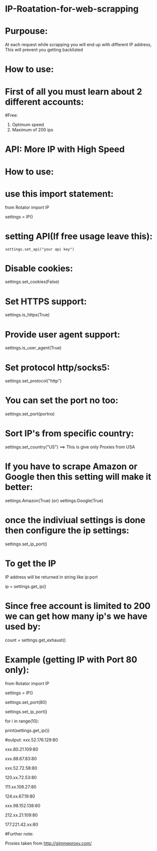 # IP-Roatation-for-web-scrapping


# Purpouse:
   At each request while scrapping you will end up with different IP address, This will prevent you getting backlisted
# How to use:

# First of all you must learn about 2 different accounts:

#Free:
  1. Optimum speed
  2. Maximum of 200 ips
# API:  More IP with High Speed

# How to use:

# use this import statement:

from Rotator import IP

settings = IP()

# setting API(If free usage leave this):
    settings.set_api("your api key")

# Disable cookies:
  settings.set_cookies(False)

# Set HTTPS support:
settings.is_https(True)

# Provide user agent support:
settings.is_user_agent(True)

# Set protocol http/socks5:
settings.set_protocol("http")

# You can set the port no too:
settings.set_port(portno)

# Sort IP's from specific country:
settings.set_country("US")       ==> This is give only Proxies from USA 

# If you have to scrape Amazon or Google then this setting will make it better:

settings.Amazon(True)
  (or)
settings.Google(True)


# once the indiviual settings is done then configure the ip settings:

settings.set_ip_port()

# To get the IP

IP address will be returned in string like ip:port

ip = settings.get_ip()

# Since free account is limited to 200 we can get how many ip's we have used by:

count = settings.get_exhaust()

# Example (getting IP with Port 80 only):

from Rotator import IP


settings = IP()


settings.set_port(80)


settings.set_ip_port()


for i in range(10):
   
   print(settings.get_ip())
    
    
#output:
xxx.52.176.129:80

xxx.80.21.109:80

xxx.88.67.83:80

xxx.52.72.58:80

120.xx.72.53:80

111.xx.109.27:80

124.xx.67.19:80

xxx.98.152.138:80

212.xx.21.109:80

177.221.42.xx:80

#Further note:

Proxies taken from http://gimmeproxy.com/




